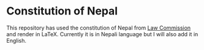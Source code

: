 # Constitution of Nepal

This repository has used the constitution of Nepal from [Law Commission](http://www.lawcommission.gov.np) and render in LaTeX. Currently it is in Nepali language but I will also add it in English. 
